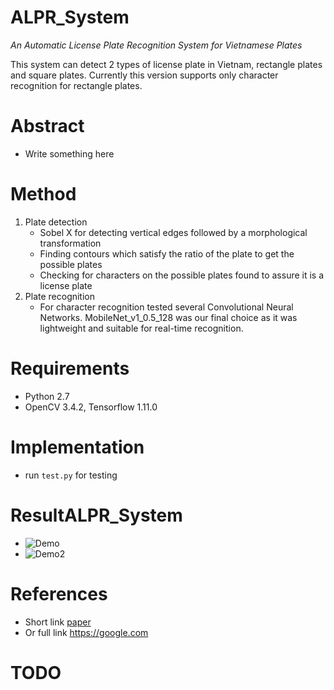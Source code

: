 # ALPR_System
_An Automatic License Plate Recognition System for Vietnamese Plates_

This system can detect 2 types of license plate in Vietnam, rectangle plates and square plates. Currently this version supports only character recognition for rectangle plates.

# Abstract
- Write something here
# Method
1. Plate detection
   - Sobel X for detecting vertical edges followed by a morphological transformation
   - Finding contours which satisfy the ratio of the plate to get the possible plates
   - Checking for characters on the possible plates found to assure it is a license plate
2. Plate recognition
   - For character recognition tested several Convolutional Neural Networks. MobileNet_v1_0.5_128 was our final choice as it was lightweight and suitable for real-time recognition.

# Requirements
- Python 2.7
- OpenCV 3.4.2, Tensorflow 1.11.0

# Implementation
- run `test.py` for testing

# ResultALPR_System
- ![Demo](https://github.com/longphungtuan94/ALPR_System/blob/master/test_videos/screenshot_1.png)
- ![Demo2](https://github.com/longphungtuan94/ALPR_System/blob/master/test_videos/screenshot_2.png)


# References
- Short link [paper](https://google.com)
- Or full link https://google.com

# TODO
